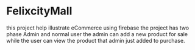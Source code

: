 # FelixcityMall
this project help illustrate eCommerce using firebase
the project has two phase Admin and normal user 
the admin can add a new product for sale 
while the user can view the product  that admin just added to purchase. 
